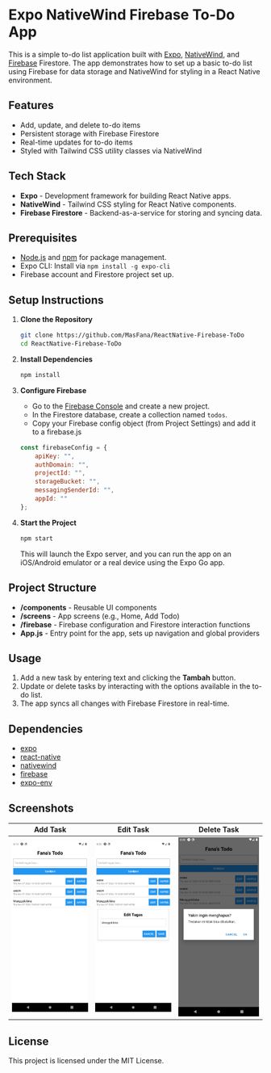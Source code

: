 
# Expo NativeWind Firebase To-Do App

This is a simple to-do list application built with [Expo](https://expo.dev/), [NativeWind](https://nativewind.dev/), and [Firebase](https://firebase.google.com/) Firestore. The app demonstrates how to set up a basic to-do list using Firebase for data storage and NativeWind for styling in a React Native environment.

## Features

- Add, update, and delete to-do items
- Persistent storage with Firebase Firestore
- Real-time updates for to-do items
- Styled with Tailwind CSS utility classes via NativeWind

## Tech Stack

- **Expo** - Development framework for building React Native apps.
- **NativeWind** - Tailwind CSS styling for React Native components.
- **Firebase Firestore** - Backend-as-a-service for storing and syncing data.

## Prerequisites

- [Node.js](https://nodejs.org/) and [npm](https://npm.io/) for package management.
- Expo CLI: Install via `npm install -g expo-cli`
- Firebase account and Firestore project set up.

## Setup Instructions

1. **Clone the Repository**

    ```bash
    git clone https://github.com/MasFana/ReactNative-Firebase-ToDo
    cd ReactNative-Firebase-ToDo
    ```

2. **Install Dependencies**

    ```bash
    npm install
    ```

3. **Configure Firebase**

   - Go to the [Firebase Console](https://console.firebase.google.com/) and create a new project.
   - In the Firestore database, create a collection named `todos`.
   - Copy your Firebase config object (from Project Settings) and add it to a firebase.js

    ```javascript
	const firebaseConfig = {
	    apiKey: "",
	    authDomain: "",
	    projectId: "",
	    storageBucket: "",
	    messagingSenderId: "",
	    appId: ""
	};
    ```

4. **Start the Project**

    ```bash
    npm start
    ```

   This will launch the Expo server, and you can run the app on an iOS/Android emulator or a real device using the Expo Go app.

## Project Structure

- **/components** - Reusable UI components
- **/screens** - App screens (e.g., Home, Add Todo)
- **/firebase** - Firebase configuration and Firestore interaction functions
- **App.js** - Entry point for the app, sets up navigation and global providers

## Usage

1. Add a new task by entering text and clicking the **Tambah** button.
2. Update or delete tasks by interacting with the options available in the to-do list.
3. The app syncs all changes with Firebase Firestore in real-time.

## Dependencies

- [expo](https://expo.dev/)
- [react-native](https://reactnative.dev/)
- [nativewind](https://nativewind.dev/)
- [firebase](https://firebase.google.com/docs/web/setup)
- [expo-env](https://docs.expo.dev/guides/environment-variables/)

## Screenshots

| Add Task | Edit Task | Delete Task |
|----------|-----------|-------------|
| ![Add Task](image.png) | ![Edit Task](edit_image.png) | ![Delete Task](hapus_image.png) |


## License

This project is licensed under the MIT License.
